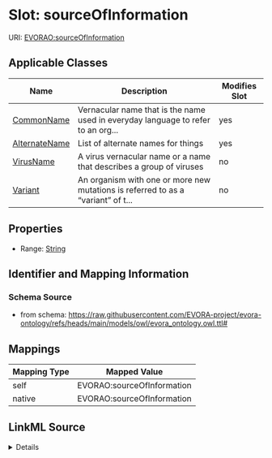 

# Slot: sourceOfInformation



URI: [EVORAO:sourceOfInformation](https://raw.githubusercontent.com/EVORA-project/evora-ontology/refs/heads/main/models/owl/evora_ontology.owl.ttl#sourceOfInformation)



<!-- no inheritance hierarchy -->





## Applicable Classes

| Name | Description | Modifies Slot |
| --- | --- | --- |
| [CommonName](CommonName.md) | Vernacular name that is the name used in everyday language to refer to an org... |  yes  |
| [AlternateName](AlternateName.md) | List of alternate names for things |  yes  |
| [VirusName](VirusName.md) | A virus vernacular name or a name that describes a group of viruses |  no  |
| [Variant](Variant.md) | An organism with one or more new mutations is referred to as a “variant” of t... |  no  |







## Properties

* Range: [String](String.md)





## Identifier and Mapping Information







### Schema Source


* from schema: https://raw.githubusercontent.com/EVORA-project/evora-ontology/refs/heads/main/models/owl/evora_ontology.owl.ttl#




## Mappings

| Mapping Type | Mapped Value |
| ---  | ---  |
| self | EVORAO:sourceOfInformation |
| native | EVORAO:sourceOfInformation |




## LinkML Source

<details>
```yaml
name: sourceOfInformation
from_schema: https://raw.githubusercontent.com/EVORA-project/evora-ontology/refs/heads/main/models/owl/evora_ontology.owl.ttl#
rank: 1000
alias: sourceOfInformation
domain_of:
- CommonName
- AlternateName
range: string

```
</details>